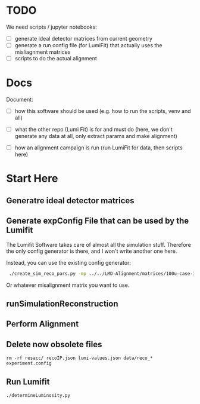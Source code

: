 # TODO

We need scripts / jupyter notebooks:

- [ ] generate ideal detector matrices from current geometry
- [ ] generate a run config file (for LumiFit) that actually uses the misliagnment matrices
- [ ] scripts to do the actual alignment

# Docs

Document:

- [ ] how this software should be used (e.g. how to run the scripts, venv and all)
- [ ] what the other repo (Lumi Fit) is for and must do (here, we don't generate any data at all, only extract params and make alignment)
- [ ] how an alignment campaign is run (run LumiFit for data, then scripts here)


# Start Here

## Generatre ideal detector matrices

## Generate expConfig File that can be used by the Lumifit

The Lumifit Software takes care of almost all the simulation stuff. Therefore the only config generator is there, and I won't write another one here.

Instead, you can use the existing config generator:

```bash
 ./create_sim_reco_pars.py -mp ../../LMD-Alignment/matrices/100u-case-1/misMat-sensors.json
```

Or whatever misalignment matrix you want to use.

## runSimulationReconstruction

## Perform Alignment

## Delete now obsolete files

```
rm -rf resacc/ recoIP.json lumi-values.json data/reco_* experiment.config 
```

## Run Lumifit

```bash
./determineLuminosity.py
```